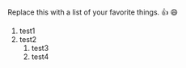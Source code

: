 Replace this with a list of your favorite things.
:+1:
:smile:
1. test1
2. test2
   1. test3
   2. test4
